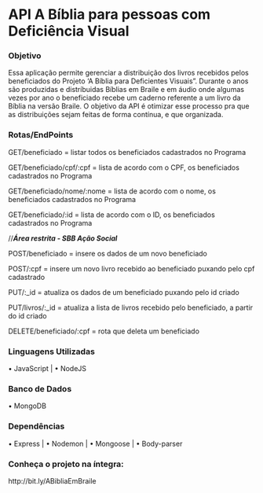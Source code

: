 # API A Bíblia para pessoas com Deficiência Visual

<h3>Objetivo</h2>
Essa aplicação permite gerenciar a distribuição dos livros recebidos pelos beneficiados do Projeto
‘A Bíblia para Deficientes Visuais”. Durante o anos são produzidas e distríbuidas Bíblias em Braile e em áudio
onde algumas vezes por ano o beneficiado recebe um caderno referente a um livro da Bíblia na versão Braile. O objetivo da API
é otimizar esse processo pra que as distribuições sejam feitas de forma contínua, e que organizada.

<h3>Rotas/EndPoints</h3>


GET/beneficiado = listar todos os beneficiados cadastrados no Programa

GET/beneficiado/cpf/:cpf = lista de acordo com o CPF, os beneficiados cadastrados no Programa

GET/beneficiado/nome/:nome = lista de acordo com o nome, os beneficiados cadastrados no Programa

GET/beneficiado/:id = lista de acordo com o ID, os beneficiados cadastrados no Programa


//<em><b>Área restrita - SBB Ação Social</em></b>


POST/beneficiado = insere os dados de um novo beneficiado

POST/:cpf = insere um novo livro recebido ao beneficiado puxando pelo cpf cadastrado


PUT/:_id = atualiza os dados de um beneficiado puxando pelo id criado

PUT/livros/:_id = atualiza a lista de livros recebido pelo beneficiado, a partir do id criado


DELETE/beneficiado/:cpf = rota que deleta um beneficiado

<h3>Linguagens Utilizadas</h3>
• JavaScript |
• NodeJS 

<h3>Banco de Dados</h3>

• MongoDB 

<h3>Dependências</h3>
• Express |
• Nodemon |
• Mongoose |
• Body-parser 

<h3> Conheça o projeto na íntegra: </h3> http://bit.ly/ABibliaEmBraile
